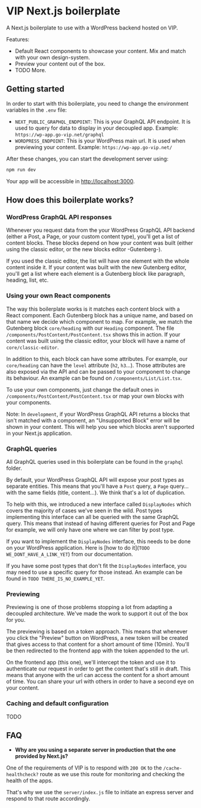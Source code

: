 # VIP Next.js boilerplate

A Next.js boilerplate to use with a WordPress backend hosted on VIP.

Features:
+ Default React components to showcase your content. Mix and match with your own design-system.
+ Preview your content out of the box.
+ TODO More.

## Getting started

In order to start with this boilerplate, you need to change the environment variables in the `.env` file:
+ `NEXT_PUBLIC_GRAPHQL_ENDPOINT`: This is your GraphQL API endpoint. It is used to query for data to display in your decoupled app. Example: `https://wp-app.go-vip.net/graphql`
+ `WORDPRESS_ENDPOINT`: This is your WordPress main url. It is used when previewing your content. Example: `https://wp-app.go-vip.net/`

After these changes, you can start the development server using:

```bash
npm run dev
```

Your app will be accessible in [http://localhost:3000](http://localhost:3000).

## How does this boilerplate works?

### WordPress GraphQL API responses

Whenever you request data from the your WordPress GraphQL API backend (either a Post, a Page, or your custom content type), you'll get a list of content blocks. These blocks depend on how your content was built (either using the classic editor, or the new blocks editor -Gutenberg-).

If you used the classic editor, the list will have one element with the whole content inside it. If your content was built with the new Gutenberg editor, you'll get a list where each element is a Gutenberg block like paragraph, heading, list, etc.

### Using your own React components

The way this boilerplate works is it matches each content block with a React component. Each Gutenberg block has a unique name, and based on that name we decide which component to map. For example, we match the Gutenberg block `core/heading` with our `Heading` component. The file `/components/PostContent/PostContent.tsx` shows this in action. If your content was built using the classic editor, your block will have a name of `core/classic-editor`.

In addition to this, each block can have some attributes. For example, our `core/heading` can have the `level` attribute (`h2`, `h3`...). Those attributes are also exposed via the API and can be passed to your component to change its behaviour. An example can be found on `/components/List/List.tsx`.

To use your own components, just change the default ones in `/components/PostContent/PostContent.tsx` or map your own blocks with your components.

Note: In `development`, if your WordPress GraphQL API returns a blocks that isn't matched with a component, an "Unsupported Block" error will be shown in your content. This will help you see which blocks aren't supported in your Next.js application.

### GraphQL queries

All GraphQL queries used in this boilerplate can be found in the `graphql` folder.

By default, your WordPress GraphQL API will expose your post types as separate entities. This means that you'll have a `Post` query, a `Page` query... with the same fields (title, content...). We think that's a lot of duplication.

To help with this, we introduced a new interface called `DisplayNodes` which covers the majority of cases we've seen in the wild. Post types implementing this interface can all be queried with the same GraphQL query. This means that instead of having different queries for Post and Page for example, we will only have one where we can filter by post type.

If you want to implement the `DisplayNodes` interface, this needs to be done on your WordPress application. Here is [how to do it](`TODO WE_DONT_HAVE_A_LINK_YET`) from our documentation.

If you have some post types that don't fit the `DisplayNodes` interface, you may need to use a specific query for those instead. An example can be found in `TODO THERE_IS_NO_EXAMPLE_YET`.

### Previewing

Previewing is one of those problems stopping a lot from adapting a decoupled architecture. We've made the work to support it out of the box for you.

The previewing is based on a token approach. This means that whenever you click the "Preview" button on WordPress, a new token will be created that gives access to that content for a short amount of time (10min). You'll be then redirected to the frontend app with the token appended to the url.

On the frontend app (this one), we'll intercept the token and use it to authenticate our request in order to get the content that's still in draft. This means that anyone with the url can access the content for a short amount of time. You can share your url with others in order to have a second eye on your content.

### Caching and default configuration

TODO

## FAQ

+ **Why are you using a separate server in production that the one provided by Next.js?**

One of the requirements of VIP is to respond with `200 OK` to the `/cache-healthcheck?` route as we use this route for monitoring and checking the health of the apps.

That's why we use the `server/index.js` file to initiate an express server and respond to that route accordingly.